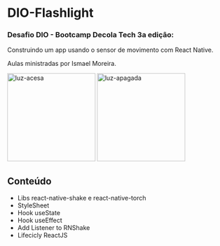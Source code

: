 # DIO-Flashlight

### Desafio DIO - Bootcamp Decola Tech 3a edição: 

Construindo um app usando o sensor de movimento com React Native.

Aulas ministradas por Ismael Moreira.

<img width="201" alt="luz-acesa" src="https://user-images.githubusercontent.com/98673058/173213220-6ff076be-17ca-4b77-bc6c-5dffe455e5d3.png">

<img width="201" alt="luz-apagada" src="https://user-images.githubusercontent.com/98673058/173213236-0b0b996f-f63c-419f-bfe2-9371132fa0c0.png">


## Conteúdo

- Libs react-native-shake e react-native-torch
- StyleSheet
- Hook useState
- Hook useEffect
- Add Listener to RNShake
- Lifecicly ReactJS
